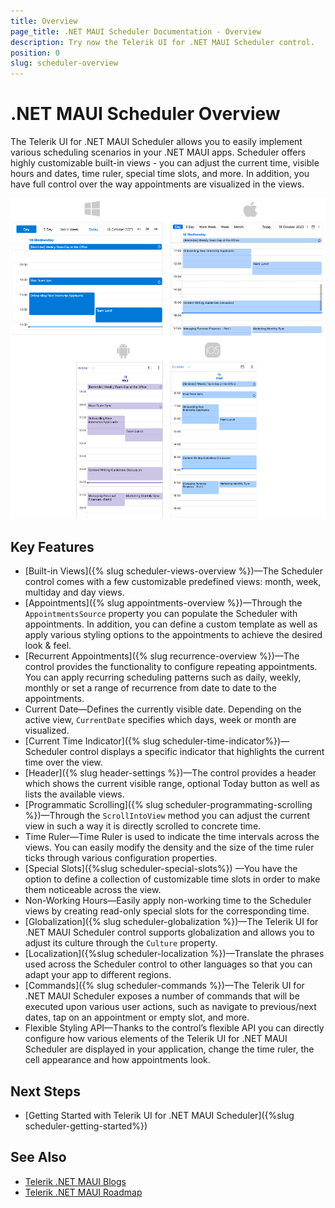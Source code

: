 ```yaml
---
title: Overview
page_title: .NET MAUI Scheduler Documentation - Overview
description: Try now the Telerik UI for .NET MAUI Scheduler control.
position: 0
slug: scheduler-overview
---
```


# .NET MAUI Scheduler Overview

The Telerik UI for .NET MAUI Scheduler allows you to easily implement various scheduling scenarios in your .NET MAUI apps. Scheduler offers highly customizable built-in views - you can adjust the current time, visible hours and dates, time ruler, special time slots, and more. In addition, you have full control over the way appointments are visualized in the views.

![.NET MAUI Scheduler Overview](images/scheduler-overview.png)

## Key Features

* [Built-in Views]({% slug scheduler-views-overview %})&mdash;The Scheduler control comes with a few customizable predefined views: month, week, multiday and day views.
* [Appointments]({% slug appointments-overview %})&mdash;Through the `AppointmentsSource` property you can populate the Scheduler with appointments. In addition, you can define a custom template as well as apply various styling options to the appointments to achieve the desired look & feel.
* [Recurrent Appointments]({% slug recurrence-overview %})&mdash;The control provides the functionality to configure repeating appointments. You can apply recurring scheduling patterns such as daily, weekly, monthly or set a range of recurrence from date to date to the appointments.
* Current Date&mdash;Defines the currently visible date. Depending on the active view, `CurrentDate` specifies which days, week or month are visualized.
* [Current Time Indicator]({% slug scheduler-time-indicator%})&mdash;Scheduler control displays a specific indicator that highlights the current time over the view.
* [Header]({% slug header-settings %})&mdash;The control provides a header which shows the current visible range, optional Today button as well as lists the available views.
* [Programmatic Scrolling]({% slug scheduler-programmating-scrolling %})&mdash;Through the `ScrollIntoView` method you can adjust the current view in such a way it is directly scrolled to concrete time.
* Time Ruler&mdash;Time Ruler is used to indicate the time intervals across the views. You can easily modify the density and the size of the time ruler ticks through various configuration properties.
* [Special Slots]({%slug scheduler-special-slots%}) &mdash;You have the option to define a collection of customizable time slots in order to make them noticeable across the view.  
* Non-Working Hours&mdash;Easily apply non-working time to the Scheduler views by creating read-only special slots for the corresponding time.
* [Globalization]({% slug scheduler-globalization %})&mdash;The Telerik UI for .NET MAUI Scheduler control supports globalization and allows you to adjust its culture through the `Culture` property.
* [Localization]({%slug scheduler-localization %})&mdash;Translate the phrases used across the Scheduler control to other languages so that you can adapt your app to different regions.
* [Commands]({% slug scheduler-commands %})&mdash;The Telerik UI for .NET MAUI Scheduler exposes a number of commands that will be executed upon various user actions, such as navigate to previous/next dates, tap on an appointment or empty slot, and more.
* Flexible Styling API&mdash;Thanks to the control’s flexible API you can directly configure how various elements of the Telerik UI for .NET MAUI Scheduler are displayed in your application, change the time ruler, the cell appearance and how appointments look.

## Next Steps

- [Getting Started with Telerik UI for .NET MAUI Scheduler]({%slug scheduler-getting-started%})

## See Also

- [Telerik .NET MAUI Blogs](https://www.telerik.com/forums/maui?tagId=2058)
- [Telerik .NET MAUI Roadmap](https://www.telerik.com/support/whats-new/maui-ui/roadmap)